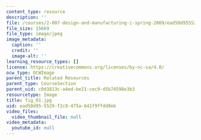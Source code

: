 ```yaml
---
content_type: resource
description: ''
file: /courses/2-007-design-and-manufacturing-i-spring-2009/ead50d955529f2c8475a641f9ffdd9eb_fig_01.jpg
file_size: 15669
file_type: image/jpeg
image_metadata:
  caption: ''
  credit: ''
  image-alt: ''
learning_resource_types: []
license: https://creativecommons.org/licenses/by-nc-sa/4.0/
ocw_type: OCWImage
parent_title: Related Resources
parent_type: CourseSection
parent_uid: c0d3813c-a4ed-be21-cec9-d5b74598e3b3
resourcetype: Image
title: fig_01.jpg
uid: ead50d95-5529-f2c8-475a-641f9ffdd9eb
video_files:
  video_thumbnail_file: null
video_metadata:
  youtube_id: null
---
```

